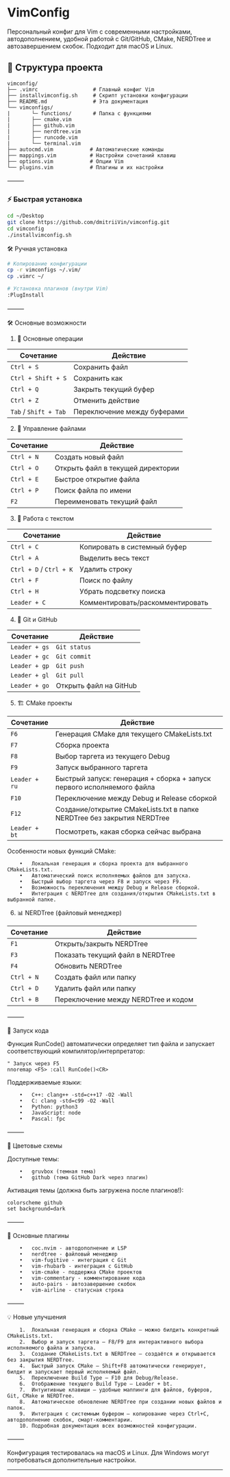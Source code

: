 # VimConfig



Персональный конфиг для Vim с современными настройками, автодополнением, удобной работой с Git/GitHub, CMake, NERDTree и автозавершением скобок. Подходит для macOS и Linux.


## 📂 Структура проекта
```
vimconfig/
├── .vimrc                  # Главный конфиг Vim
├── installvimconfig.sh     # Скрипт установки конфигурации
├── README.md               # Эта документация
└── vimconfigs/
|		└─ functions/       # Папка с функциями
|		├── cmake.vim
|		├── github.vim
|		├── nerdtree.vim
|		├── runcode.vim
|		└── terminal.vim
├── autocmd.vim            # Автоматические команды
├── mappings.vim           # Настройки сочетаний клавиш
├── options.vim            # Опции Vim
└── plugins.vim            # Плагины и их настройки
```
⸻
### ⚡ Быстрая установка

```bash
cd ~/Desktop
git clone https://github.com/dmitriiVin/vimconfig.git
cd vimconfig
./installvimconfig.sh
```
🛠 Ручная установка
```bash
# Копирование конфигурации
cp -r vimconfigs ~/.vim/
cp .vimrc ~/

# Установка плагинов (внутри Vim)
:PlugInstall
```

⸻

🛠 Основные возможности

1. 🎯 Основные операции

| Сочетание | Действие |
|-----------|----------|
| `Ctrl + S` | Сохранить файл |
| `Ctrl + Shift + S` | Сохранить как |
| `Ctrl + Q` | Закрыть текущий буфер |
| `Ctrl + Z` | Отменить действие |
| `Tab` / `Shift + Tab` | Переключение между буферами |


2. 📁 Управление файлами

| Сочетание | Действие |
|-----------|----------|
| `Ctrl + N` | Создать новый файл |
| `Ctrl + O` | Открыть файл в текущей директории |
| `Ctrl + E` | Быстрое открытие файла |
| `Ctrl + P` | Поиск файла по имени |
| `F2` | Переименовать текущий файл |


3. 🔧 Работа с текстом

| Сочетание | Действие |
|-----------|----------|
| `Ctrl + C` | Копировать в системный буфер |
| `Ctrl + A` | Выделить весь текст |
| `Ctrl + D` / `Ctrl + K` | Удалить строку |
| `Ctrl + F` | Поиск по файлу |
| `Ctrl + H` | Убрать подсветку поиска |
| `Leader + C` | Комментировать/раскомментировать |

4. 🐙 Git и GitHub

| Сочетание | Действие |
|-----------|----------|
| `Leader + gs` | `Git status` |
| `Leader + gc` | `Git commit` |
| `Leader + gp` | `Git push` |
| `Leader + gl` | `Git pull` |
| `Leader + go` | Открыть файл на GitHub |

5. 🏗️ CMake проекты

| Сочетание | Действие |
|-----------|----------|
| `F6` | Генерация CMake для текущего CMakeLists.txt |
| `F7` | Сборка проекта |
| `F8` | Выбор таргета из текущего Debug |
| `F9` | Запуск выбранного таргета |
| `Leader + ru` | Быстрый запуск: генерация + сборка + запуск первого исполняемого файла |
| `F10` | Переключение между Debug и Release сборкой |
| `F12` | Создание/открытие CMakeLists.txt в папке NERDTree без закрытия NERDTree |
| `Leader + bt` | Посмотреть, какая сборка сейчас выбрана |

Особенности новых функций CMake:
```
	•	Локальная генерация и сборка проекта для выбранного CMakeLists.txt.
	•	Автоматический поиск исполняемых файлов для запуска.
	•	Быстрый выбор таргета через F8 и запуск через F9.
	•	Возможность переключения между Debug и Release сборкой.
	•	Интеграция с NERDTree для создания/открытия CMakeLists.txt в выбранной папке.
```
6. 📊 NERDTree (файловый менеджер)

| Сочетание | Действие |
|-----------|----------|
| `F1` | Открыть/закрыть NERDTree |
| `F3` | Показать текущий файл в NERDTree |
| `F4` | Обновить NERDTree |
| `Ctrl + N` | Создать файл или папку |
| `Ctrl + D` | Удалить файл или папку |
| `Ctrl + B` | Переключение между NERDTree и кодом |


⸻

🚀 Запуск кода

Функция RunCode() автоматически определяет тип файла и запускает соответствующий компилятор/интерпретатор:
```
" Запуск через F5
nnoremap <F5> :call RunCode()<CR>
```
Поддерживаемые языки:
```
	•	C++: clang++ -std=c++17 -O2 -Wall
	•	C: clang -std=c99 -O2 -Wall
	•	Python: python3
	•	JavaScript: node
	•	Pascal: fpc
```
⸻

🎨 Цветовые схемы

Доступные темы:
```
	•	gruvbox (темная тема)
	•	github (тема GitHub Dark через плагин)
```
Активация темы (должна быть загружена после плагинов!):
```
colorscheme github
set background=dark
```

⸻

🔌 Основные плагины
```
	•	coc.nvim - автодополнение и LSP
	•	nerdtree - файловый менеджер
	•	vim-fugitive - интеграция с Git
	•	vim-rhubarb - интеграция с GitHub
	•	vim-cmake - поддержка CMake проектов
	•	vim-commentary - комментирование кода
	•	auto-pairs - автозавершение скобок
	•	vim-airline - статусная строка
```
⸻

💡 Новые улучшения
```
	1.	Локальная генерация и сборка CMake — можно билдить конкретный CMakeLists.txt.
	2.	Выбор и запуск таргета — F8/F9 для интерактивного выбора исполняемого файла и запуска.
	3.	Создание CMakeLists.txt в NERDTree — создаётся и открывается без закрытия NERDTree.
	4.	Быстрый запуск CMake — Shift+F8 автоматически генерирует, билдит и запускает первый исполняемый файл.
	5.	Переключение Build Type — F10 для Debug/Release.
	6.	Отображение текущего Build Type — Leader + bt.
	7.	Интуитивные клавиши — удобные маппинги для файлов, буферов, Git, CMake и NERDTree.
	8.	Автоматическое обновление NERDTree при создании новых файлов и папок.
	9.	Интеграция с системным буфером — копирование через Ctrl+C, автодополнение скобок, смарт-комментарии.
	10.	Подробная документация всех возможностей конфигурации.
```
⸻

Конфигурация тестировалась на macOS и Linux. Для Windows могут потребоваться дополнительные настройки.

---
